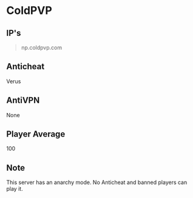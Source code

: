 # ColdPVP
## IP's

> np.coldpvp.com

## Anticheat
Verus

## AntiVPN
None

## Player Average
100

## Note
This server has an anarchy mode. No Anticheat and banned players can play it.
